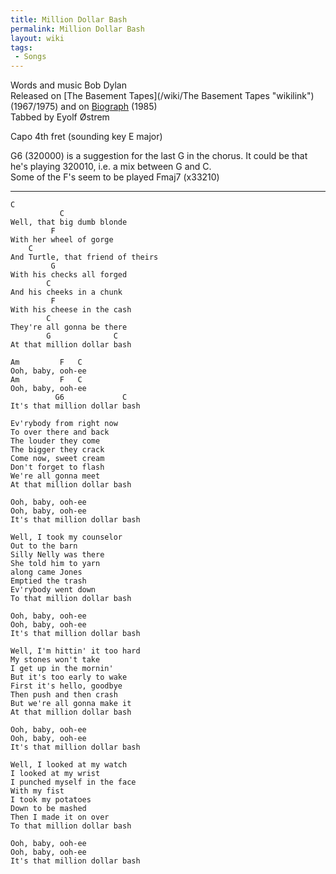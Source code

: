 ```yaml
---
title: Million Dollar Bash
permalink: Million Dollar Bash
layout: wiki
tags:
 - Songs
---
```


Words and music Bob Dylan  
Released on [The Basement Tapes](/wiki/The Basement Tapes "wikilink")
(1967/1975) and on [Biograph](/wiki/Biograph "wikilink") (1985)  
Tabbed by Eyolf Østrem

Capo 4th fret (sounding key E major)

G6 (320000) is a suggestion for the last G in the chorus. It could be
that he's playing 320010, i.e. a mix between G and C.  
Some of the F's seem to be played Fmaj7 (x33210)

* * * * *

    C
               C
    Well, that big dumb blonde
             F
    With her wheel of gorge
        C
    And Turtle, that friend of theirs
             G
    With his checks all forged
            C
    And his cheeks in a chunk
             F
    With his cheese in the cash
            C
    They're all gonna be there
            G              C
    At that million dollar bash

    Am         F   C
    Ooh, baby, ooh-ee
    Am         F   C
    Ooh, baby, ooh-ee
              G6             C
    It's that million dollar bash

    Ev'rybody from right now
    To over there and back
    The louder they come
    The bigger they crack
    Come now, sweet cream
    Don't forget to flash
    We're all gonna meet
    At that million dollar bash

    Ooh, baby, ooh-ee
    Ooh, baby, ooh-ee
    It's that million dollar bash

    Well, I took my counselor
    Out to the barn
    Silly Nelly was there
    She told him to yarn
    along came Jones
    Emptied the trash
    Ev'rybody went down
    To that million dollar bash

    Ooh, baby, ooh-ee
    Ooh, baby, ooh-ee
    It's that million dollar bash

    Well, I'm hittin' it too hard
    My stones won't take
    I get up in the mornin'
    But it's too early to wake
    First it's hello, goodbye
    Then push and then crash
    But we're all gonna make it
    At that million dollar bash

    Ooh, baby, ooh-ee
    Ooh, baby, ooh-ee
    It's that million dollar bash

    Well, I looked at my watch
    I looked at my wrist
    I punched myself in the face
    With my fist
    I took my potatoes
    Down to be mashed
    Then I made it on over
    To that million dollar bash

    Ooh, baby, ooh-ee
    Ooh, baby, ooh-ee
    It's that million dollar bash
